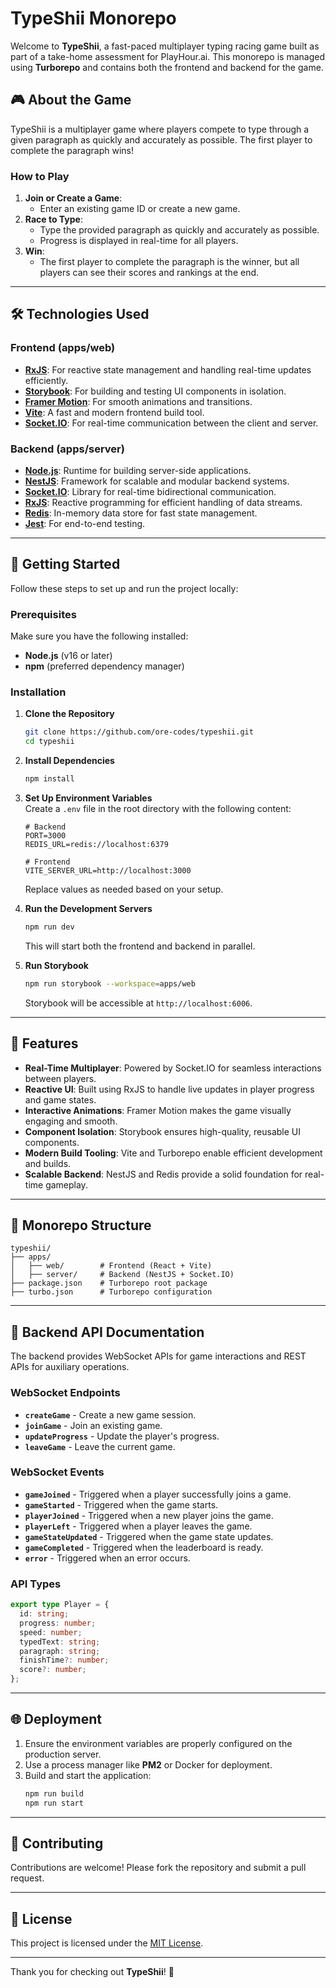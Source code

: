 # TypeShii Monorepo

Welcome to **TypeShii**, a fast-paced multiplayer typing racing game built as part of a take-home assessment for PlayHour.ai. This monorepo is managed using **Turborepo** and contains both the frontend and backend for the game.

## 🎮 About the Game

TypeShii is a multiplayer game where players compete to type through a given paragraph as quickly and accurately as possible. The first player to complete the paragraph wins!

### How to Play
1. **Join or Create a Game**:
    - Enter an existing game ID or create a new game.
2. **Race to Type**:
    - Type the provided paragraph as quickly and accurately as possible.
    - Progress is displayed in real-time for all players.
3. **Win**:
    - The first player to complete the paragraph is the winner, but all players can see their scores and rankings at the end.

---

## 🛠️ Technologies Used

### Frontend (apps/web)
- **[RxJS](https://rxjs.dev/)**: For reactive state management and handling real-time updates efficiently.
- **[Storybook](https://storybook.js.org/)**: For building and testing UI components in isolation.
- **[Framer Motion](https://www.framer.com/motion/)**: For smooth animations and transitions.
- **[Vite](https://vitejs.dev/)**: A fast and modern frontend build tool.
- **[Socket.IO](https://socket.io/)**: For real-time communication between the client and server.

### Backend (apps/server)
- **[Node.js](https://nodejs.org/)**: Runtime for building server-side applications.
- **[NestJS](https://nestjs.com/)**: Framework for scalable and modular backend systems.
- **[Socket.IO](https://socket.io/)**: Library for real-time bidirectional communication.
- **[RxJS](https://rxjs.dev/)**: Reactive programming for efficient handling of data streams.
- **[Redis](https://redis.io/)**: In-memory data store for fast state management.
- **[Jest](https://jestjs.io/)**: For end-to-end testing.

---

## 🚀 Getting Started

Follow these steps to set up and run the project locally:

### Prerequisites
Make sure you have the following installed:
- **Node.js** (v16 or later)
- **npm** (preferred dependency manager)

### Installation

1. **Clone the Repository**
   ```bash
   git clone https://github.com/ore-codes/typeshii.git
   cd typeshii
   ```  

2. **Install Dependencies**
   ```bash
   npm install
   ```  

3. **Set Up Environment Variables**  
   Create a `.env` file in the root directory with the following content:
   ```env
   # Backend
   PORT=3000
   REDIS_URL=redis://localhost:6379
   
   # Frontend
   VITE_SERVER_URL=http://localhost:3000
   ```  
   Replace values as needed based on your setup.

4. **Run the Development Servers**
   ```bash
   npm run dev
   ```  
   This will start both the frontend and backend in parallel.

5. **Run Storybook**
   ```bash
   npm run storybook --workspace=apps/web
   ```  
   Storybook will be accessible at `http://localhost:6006`.

---

## 🌟 Features

- **Real-Time Multiplayer**: Powered by Socket.IO for seamless interactions between players.
- **Reactive UI**: Built using RxJS to handle live updates in player progress and game states.
- **Interactive Animations**: Framer Motion makes the game visually engaging and smooth.
- **Component Isolation**: Storybook ensures high-quality, reusable UI components.
- **Modern Build Tooling**: Vite and Turborepo enable efficient development and builds.
- **Scalable Backend**: NestJS and Redis provide a solid foundation for real-time gameplay.

---

## 📂 Monorepo Structure

```
typeshii/
├── apps/
│   ├── web/        # Frontend (React + Vite)
│   ├── server/     # Backend (NestJS + Socket.IO)
├── package.json    # Turborepo root package
├── turbo.json      # Turborepo configuration
```

---

## 🧩 Backend API Documentation

The backend provides WebSocket APIs for game interactions and REST APIs for auxiliary operations.

### WebSocket Endpoints
- **`createGame`** - Create a new game session.
- **`joinGame`** - Join an existing game.
- **`updateProgress`** - Update the player's progress.
- **`leaveGame`** - Leave the current game.

### WebSocket Events
- **`gameJoined`** - Triggered when a player successfully joins a game.
- **`gameStarted`** - Triggered when the game starts.
- **`playerJoined`** - Triggered when a new player joins the game.
- **`playerLeft`** - Triggered when a player leaves the game.
- **`gameStateUpdated`** - Triggered when the game state updates.
- **`gameCompleted`** - Triggered when the leaderboard is ready.
- **`error`** - Triggered when an error occurs.

### API Types
```ts
export type Player = {
  id: string;
  progress: number;
  speed: number;
  typedText: string;
  paragraph: string;
  finishTime?: number;
  score?: number;
};
```

---

## 🌐 Deployment

1. Ensure the environment variables are properly configured on the production server.
2. Use a process manager like **PM2** or Docker for deployment.
3. Build and start the application:
   ```bash
   npm run build
   npm run start
   ```

---

## 🤝 Contributing

Contributions are welcome! Please fork the repository and submit a pull request.

---

## 📄 License

This project is licensed under the [MIT License](LICENSE).

---

Thank you for checking out **TypeShii**! 🚀
